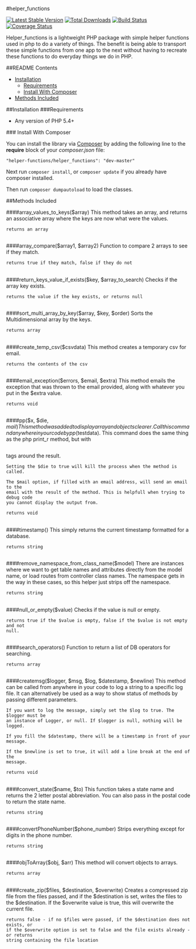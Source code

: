 #helper_functions

[![Latest Stable Version](https://poser.pugx.org/php/helper_functions/v/stable.png)](https://packagist.org/packages/php/helper_functions) [![Total Downloads](https://poser.pugx.org/php/helper_functions/downloads.png)](https://packagist.org/packages/php/helper_functions) [![Build Status](https://travis-ci.org/rjacobsen2012/helper_functions.svg?branch=master)](https://travis-ci.org/rjacobsen2012/helper_functions) [![Coverage Status](https://coveralls.io/repos/rjacobsen2012/helper_functions/badge.png)](https://coveralls.io/r/rjacobsen2012/helper_functions)

Helper_functions is a lightweight PHP package with simple helper functions used in php to do a variety of things. The benefit is being able to transport these simple functions from one app to the next without having to recreate these functions to do everyday things we do in PHP.

##README Contents

* [Installation](#install)
	* [Requirements](#requirements)
	* [Install With Composer](#install-composer)
* [Methods Included](#methods)

<a name="install"/>	
##Installation


<a name="requirements"/>
###Requirements

- Any version of PHP 5.4+

<a name="install-composer"/>
### Install With Composer

You can install the library via [Composer](http://getcomposer.org) by adding the following line to the **require** block of your *composer.json* file:

````
"helper-functions/helper_functions": "dev-master"
````

Next run `composer install`, or `composer update` if you already have composer installed.

Then run `composer dumpautoload` to load the classes.

<a name="methods">
##Methods Included

####array_values_to_keys($array)
	This method takes an array, and returns an associative array where the keys are 
	now what were the values.

	returns an array
## 
####array_compare($array1, $array2)
	Function to compare 2 arrays to see if they match.

	returns true if they match, false if they do not
## 
####return_keys_value_if_exists($key, $array_to_search)
	Checks if the array key exists.

	returns the value if the key exists, or returns null
## 
####sort_multi_array_by_key($array, $key, $order)
	Sorts the Multidimensional array by the keys.

	returns array
## 
####create_temp_csv($csvdata)
	This method creates a temporary csv for email.

	returns the contents of the csv
## 
####email_exception($errors, $email, $extra)
	This method emails the exception that was thrown to the email provided, along 
	with whatever you put in the $extra value.

	returns void
## 
####pp($x, $die, $mail)
	This method was added to display array and objects clearer. Call this command 
	anywhere in your code by pp($testdata). This command does the same thing as the 
	php print_r method, but with <pre></pre> tags around the result.
	
	Setting the $die to true will kill the process when the method is called.
	
	The $mail option, if filled with an email address, will send an email to the 
	email with the result of the method. This is helpfull when trying to debug code 
	you cannot display the output from.
	
	returns void
## 
####timestamp()
	This simply returns the current timestamp formatted for a database.

	returns string
## 
####remove_namespace_from_class_name($model)
	There are instances where we want to get table names and attributes directly from 
	the model name, or load routes from controller class names. The namespace gets in 
	the way in these cases, so this helper just strips off the namespace.

	returns string
## 
####null_or_empty($value)
	Checks if the value is null or empty.

	returns true if the $value is empty, false if the $value is not empty and not 
	null.
## 
####search_operators()
	Function to return a list of DB operators for searching.

	returns array
## 
####createmsg($logger, $msg, $log, $datestamp, $newline)
	This method can be called from anywhere in your code to log a string to a 
	specific log file. It can alternatively be used as a way to show status of 
	methods by passing different parameters.
	
	If you want to log the message, simply set the $log to true. The $logger must be 
	an instance of Logger, or null. If $logger is null, nothing will be logged.
	
	If you fill the $datestamp, there will be a timestamp in front of your message.
	
	If the $newline is set to true, it will add a line break at the end of the 
	message.

	returns void
## 
####convert_state($name, $to)
	This function takes a state name and returns the 2 letter postal abbreviation. 
	You can also pass in the postal code to return the state name.

	returns string
## 
####convertPhoneNumber($phone_number)
	Strips everything except for digits in the phone number.

	returns string
## 
####objToArray($obj, $arr)
	This method will convert objects to arrays.

	returns array
## 
####create_zip($files, $destination, $overwrite)
	Creates a compressed zip file from the files passed, and if the $destination is 
	set, writes the files to the $destination. If the $overwrite value is true, this 
	will overwrite the current file.

	returns false - if no $files were passed, if the $destination does not exists, or 
	if the $overwrite option is set to false and the file exists already - or returns 
	string containing the file location
## 